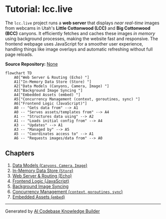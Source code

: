 # Tutorial: lcc.live

The `lcc.live` project runs a **web server** that displays *near real-time* images from webcams in Utah's **Little Cottonwood (LCC)** and **Big Cottonwood (BCC)** canyons.
It efficiently fetches and caches these images *in memory* using background processes, making the website fast and responsive.
The frontend webpage uses JavaScript for a smoother user experience, handling things like image overlays and automatic refreshing without full page reloads.


**Source Repository:** [None](None)

```mermaid
flowchart TD
    A0["Web Server & Routing (Echo) "]
    A1["In-Memory Data Store (Store) "]
    A2["Data Models (Canyons, Camera, Image) "]
    A3["Background Image Syncing "]
    A4["Embedded Assets (embed) "]
    A5["Concurrency Management (context, goroutines, sync) "]
    A6["Frontend Logic (JavaScript)"]
    A0 -- "Gets data from" --> A1
    A0 -- "Serves assets/templates from" --> A4
    A1 -- "Structures data using" --> A2
    A1 -- "Loads initial config from" --> A4
    A3 -- "Updates" --> A1
    A3 -- "Managed by" --> A5
    A5 -- "Coordinates access to" --> A1
    A6 -- "Requests images/data from" --> A0
```

## Chapters

1. [Data Models (`Canyons`, `Camera`, `Image`)
](01_data_models___canyons____camera____image___.md)
2. [In-Memory Data Store (`Store`)
](02_in_memory_data_store___store___.md)
3. [Web Server & Routing (Echo)
](03_web_server___routing__echo__.md)
4. [Frontend Logic (JavaScript)
](04_frontend_logic__javascript__.md)
5. [Background Image Syncing
](05_background_image_syncing_.md)
6. [Concurrency Management (`context`, `goroutines`, `sync`)
](06_concurrency_management___context____goroutines____sync___.md)
7. [Embedded Assets (`embed`)
](07_embedded_assets___embed___.md)


---

Generated by [AI Codebase Knowledge Builder](https://github.com/The-Pocket/Tutorial-Codebase-Knowledge)
